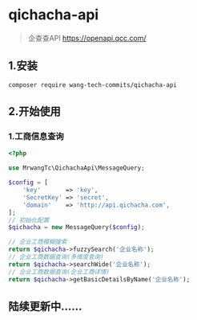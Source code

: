 # qichacha-api
> 企查查API https://openapi.qcc.com/
## 1.安装

```shell script
composer require wang-tech-commits/qichacha-api
```

## 2.开始使用

### 1.工商信息查询

```php
<?php

use MrwangTc\QichachaApi\MessageQuery;

$config = [
    'key'       => 'key',
    'SecretKey' => 'secret',
    'domain'    => 'http://api.qichacha.com',
];
// 初始化配置
$qichacha = new MessageQuery($config);

// 企业工商模糊搜索
return $qichacha->fuzzySearch('企业名称');
// 企业工商数据查询(多维度查询)
return $qichacha->searchWide('企业名称');
// 企业工商数据查询(企业工商详情)
return $qichacha->getBasicDetailsByName('企业名称');
```

## 陆续更新中……
